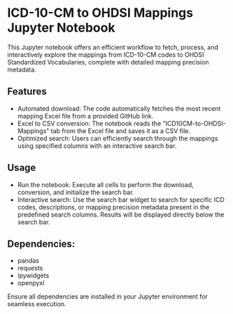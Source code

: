 # ICD-10-CM to OHDSI Mappings Jupyter Notebook

This Jupyter notebook offers an efficient workflow to fetch, process, and interactively explore the mappings from ICD-10-CM codes to OHDSI Standardized Vocabularies, complete with detailed mapping precision metadata.

## Features
* Automated download: The code automatically fetches the most recent mapping Excel file from a provided GitHub link.
* Excel to CSV conversion: The notebook reads the "ICD10CM-to-OHDSI-Mappings" tab from the Excel file and saves it as a CSV file.
* Optimized search: Users can efficiently search through the mappings using specified columns with an interactive search bar.

## Usage
* Run the notebook: Execute all cells to perform the download, conversion, and initialize the search bar.
* Interactive search: Use the search bar widget to search for specific ICD codes, descriptions, or mapping precision metadata present in the predefined search columns. Results will be displayed directly below the search bar.

## Dependencies:
* pandas
* requests
* ipywidgets
* openpyxl

Ensure all dependencies are installed in your Jupyter environment for seamless execution.
